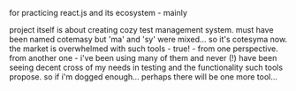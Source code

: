 for practicing react.js and its ecosystem - mainly

project itself is about creating cozy test management system. must have been named cotemasy but 'ma' and 'sy' were mixed... so it's cotesyma now.
the market is overwhelmed with such tools - true! - from one perspective. from another one - i've been using many of them and never (!) have been seeing decent cross of my needs in testing and the functionality such tools propose. so if i'm dogged enough… perhaps there will be one more tool… 